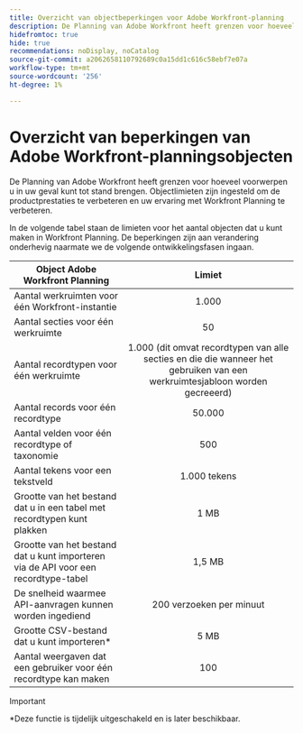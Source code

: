 ```yaml
---
title: Overzicht van objectbeperkingen voor Adobe Workfront-planning
description: De Planning van Adobe Workfront heeft grenzen voor hoeveel voorwerpen u in uw geval kunt tot stand brengen. Objectlimieten zijn ingesteld om de productprestaties te verbeteren en uw ervaring met Workfront Planning te verbeteren.
hidefromtoc: true
hide: true
recommendations: noDisplay, noCatalog
source-git-commit: a2062658110792689c0a15dd1c616c58ebf7e07a
workflow-type: tm+mt
source-wordcount: '256'
ht-degree: 1%

---
```



<!--update the metadata with real information when making this available in TOC and in the left nav-->

# Overzicht van beperkingen van Adobe Workfront-planningsobjecten

De Planning van Adobe Workfront heeft grenzen voor hoeveel voorwerpen u in uw geval kunt tot stand brengen. Objectlimieten zijn ingesteld om de productprestaties te verbeteren en uw ervaring met Workfront Planning te verbeteren.

In de volgende tabel staan de limieten voor het aantal objecten dat u kunt maken in Workfront Planning. De beperkingen zijn aan verandering onderhevig naarmate we de volgende ontwikkelingsfasen ingaan.

| Object Adobe Workfront Planning | Limiet |
|-------------------------------------------------------------------------------|:---------------------------------------------------------------------------------------------------------------:|
| Aantal werkruimten voor één Workfront-instantie | 1.000 |
| Aantal secties voor één werkruimte | 50 |
| Aantal recordtypen voor één werkruimte | 1.000 (dit omvat recordtypen van alle secties en die die wanneer het gebruiken van een werkruimtesjabloon worden gecreeerd) |
| Aantal records voor één recordtype | 50.000 |
| Aantal velden voor één recordtype of taxonomie | 500 |
| Aantal tekens voor een tekstveld | 1.000 tekens |
| Grootte van het bestand dat u in een tabel met recordtypen kunt plakken | 1 MB |
| Grootte van het bestand dat u kunt importeren via de API voor een recordtype-tabel | 1,5 MB |
| De snelheid waarmee API-aanvragen kunnen worden ingediend | 200 verzoeken per minuut |
| Grootte CSV-bestand dat u kunt importeren* | 5 MB |
| Aantal weergaven dat een gebruiker voor één recordtype kan maken | 100 |

<!--add to the table above: Maximum number of views created by one use 100 -->

>[!IMPORTANT]
>
>*Deze functie is tijdelijk uitgeschakeld en is later beschikbaar.

<!--At GA, replace the table above with this:

|       Adobe Workfront Planning  object                                                          |                                                        Limit                                                    |
|-------------------------------------------------------------------------------|:---------------------------------------------------------------------------------------------------------------:|
|     Number of Workspaces for one Workfront instance                                      |   unlimited*                                                                                                        |
|     Number of sections for one workspace                                      |   50                                                                                                         |
|     Number of Record Types for one workspace                                            |   1,000 (this includes record types from all sections and those that are created when using a workspace template)  |
|     Number of records for one record type                                               |   25,000                                                                                                        |
|     Number of records for one workspace                                               |   25,000 for customers with the Planning plan <br> 500,000 for customers with the Planning Plus  plan                                                                                                         |
|     Number of total records for one instance of Workfront Planning type                                               |   500,000 for customers with the Planning plan <br>2 million for customers with the Planning Plus plan                                                                                                        |
|     Number of fields for one record type or taxonomy                            |   500                                                                                                           |
|     Number of characters for a text field                                                               |   1,000 characters                                                                                              |
|     Size of file that you can paste in a record type table                    |   1MB                                                                                                           |
|     Size of file that you can import through the API for a record type table  |   1.5MB                                                                                                         |
|     The rate at which API requests can be made                                    |   200 requests per minute                                                                                       |
| Size of CSV of Excel file you can import** | 5MB |
| Number of views one user can create for one record type | 100 |

*We recommend not to have too many workspaces, as they could become hard to manage and your workflows might be too fragmented.
**This functionality has been temporarily disabled and it will be available at a later date.
-->